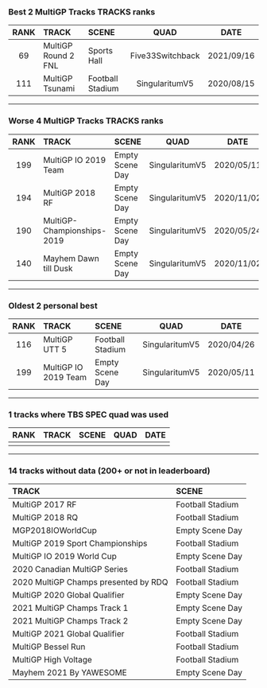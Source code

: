 ### Best 2 MultiGP Tracks TRACKS ranks
|RANK|TRACK|SCENE|QUAD|DATE|
|:---:|:---|:---|:---:|:---:|
|69|MultiGP Round 2 FNL|Sports Hall|Five33Switchback|2021/09/16|
|111|MultiGP Tsunami|Football Stadium|SingularitumV5|2020/08/15|
---
### Worse 4 MultiGP Tracks TRACKS ranks
|RANK|TRACK|SCENE|QUAD|DATE|
|:---:|:---|:---|:---:|:---:|
|199|MultiGP IO 2019 Team|Empty Scene Day|SingularitumV5|2020/05/11|
|194|MultiGP 2018 RF|Empty Scene Day|SingularitumV5|2020/11/02|
|190|MultiGP-Championships-2019|Empty Scene Day|SingularitumV5|2020/05/24|
|140|Mayhem Dawn till Dusk|Empty Scene Day|SingularitumV5|2020/11/02|
---
### Oldest 2 personal best
|RANK|TRACK|SCENE|QUAD|DATE|
|:---:|:---|:---|:---:|:---:|
|116|MultiGP UTT 5|Football Stadium|SingularitumV5|2020/04/26|
|199|MultiGP IO 2019 Team|Empty Scene Day|SingularitumV5|2020/05/11|
---
### 1 tracks where TBS SPEC quad was used
|RANK|TRACK|SCENE|QUAD|DATE|
|:---:|:---|:---|:---:|:---:|
||||||
---
### 14 tracks without data (200+ or not in leaderboard)
|TRACK|SCENE|
|:---|:---|
|MultiGP 2017 RF|Football Stadium|
|MultiGP 2018 RQ|Football Stadium|
|MGP2018IOWorldCup|Empty Scene Day|
|MultiGP 2019 Sport Championships|Football Stadium|
|MultiGP IO 2019 World Cup|Empty Scene Day|
|2020 Canadian MultiGP Series|Football Stadium|
|2020 MultiGP Champs presented by RDQ|Football Stadium|
|MultiGP 2020 Global Qualifier|Empty Scene Day|
|2021 MultiGP Champs Track 1|Empty Scene Day|
|2021 MultiGP Champs Track 2|Empty Scene Day|
|MultiGP 2021 Global Qualifier|Football Stadium|
|MultiGP Bessel Run|Football Stadium|
|MultiGP High Voltage|Football Stadium|
|Mayhem 2021 By YAWESOME|Empty Scene Day|
